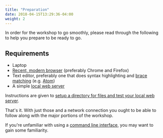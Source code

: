 ```yaml
---
title: "Preparation"
date: 2018-04-15T13:29:36-04:00
weight: 2
---
```


In order for the workshop to go smoothly, please read through the following to help you prepare to be ready to go.

## Requirements

- Laptop
- [Recent, modern browser](browser.md) (preferably Chrome and Firefox)
- Text editor, preferably one that does syntax highlighting and [brace matching](https://en.wikipedia.org/wiki/Brace_matching) (e.g. [Atom](https://atom.io/))
- A simple [local web server](web-server.md)

Instructions are given to [setup a directory for files and test your local web server](directory.md).

That's it. With just those and a network connection you ought to be able to follow along with the major portions of the workshop.

If you're unfamiliar with using a [command line interface](cli.md), you may want to gain some familiarity.

<!-- #backlog:0 If you would like to work on some of the more technical aspects of the workshop, please follow the [bonus setup](bonus-setup.md) instructions. -->
